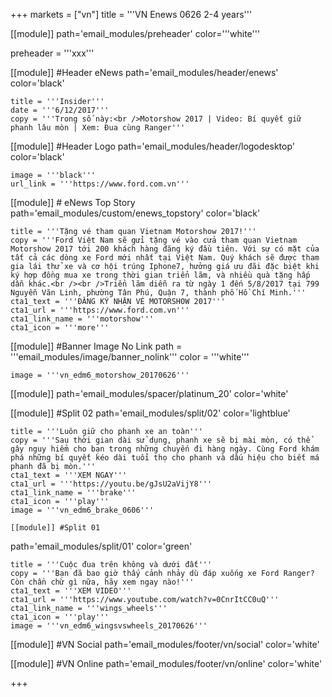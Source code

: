 +++
markets = ["vn"]
title = '''VN Enews 0626 2-4 years'''


[[module]]
path='email_modules/preheader'
color='''white'''

preheader = '''xxx'''

[[module]] #Header eNews
path='email_modules/header/enews'
color='black'

	title = '''Insider'''
	date = '''6/12/2017'''
	copy = '''Trong số này:<br />Motorshow 2017 | Video: Bí quyết giữ phanh lâu mòn | Xem: Đua cùng Ranger'''

[[module]] #Header Logo
path='email_modules/header/logodesktop'
color='black'

	image = '''black'''
	url_link = '''https://www.ford.com.vn'''

[[module]] # eNews Top Story
path='email_modules/custom/enews_topstory'
color='black'

	title = '''Tặng vé tham quan Vietnam Motorshow 2017!'''
	copy = '''Ford Việt Nam sẽ gửi tặng vé vào cửa tham quan Vietnam Motorshow 2017 tới 200 khách hàng đăng ký đầu tiên. Với sự có mặt của tất cả các dòng xe Ford mới nhất tại Việt Nam. Quý khách sẽ được tham gia lái thử xe và cơ hội trúng Iphone7, hưởng giá ưu đãi đặc biệt khi ký hợp đồng mua xe trong thời gian triển lãm, và nhiều quà tặng hấp dẫn khác.<br /><br />Triển lãm diễn ra từ ngày 1 đến 5/8/2017 tại 799 Nguyễn Văn Linh, phường Tân Phú, Quận 7, thành phố Hồ Chí Minh.'''
	cta1_text = '''ĐĂNG KÝ NHẬN VÉ MOTORSHOW 2017'''
	cta1_url = '''https://www.ford.com.vn'''
	cta1_link_name = '''motorshow'''
	cta1_icon = '''more'''

[[module]] #Banner Image No Link
path = '''email_modules/image/banner_nolink'''
color = '''white'''

	image = '''vn_edm6_motorshow_20170626'''

[[module]]
path='email_modules/spacer/platinum_20'
color='white'

[[module]] #Split 02
path='email_modules/split/02'
color='lightblue'

	title = '''Luôn giữ cho phanh xe an toàn'''
	copy = '''Sau thời gian dài sử dụng, phanh xe sẽ bị mài mòn, có thể gây nguy hiểm cho bạn trong những chuyến đi hàng ngày. Cùng Ford khám phá những bí quyết kéo dài tuổi thọ cho phanh và dấu hiệu cho biết má phanh đã bị mòn.'''
	cta1_text = '''XEM NGAY'''
	cta1_url = '''https://youtu.be/gJsU2aVijY8'''
	cta1_link_name = '''brake'''
	cta1_icon = '''play'''
	image = '''vn_edm6_brake_0606'''
    
    [[module]] #Split 01
path='email_modules/split/01'
color='green'

	title = '''Cuộc đua trên không và dưới đất'''
	copy = '''Bạn đã bao giờ thấy cảnh nhảy dù đáp xuống xe Ford Ranger? Còn chần chừ gì nữa, hãy xem ngay nào!'''
	cta1_text = '''XEM VIDEO'''
	cta1_url = '''https://www.youtube.com/watch?v=0CnrItCC0uQ'''
	cta1_link_name = '''wings_wheels'''
	cta1_icon = '''play'''
	image = '''vn_edm6_wingsvswheels_20170626'''

[[module]] #VN Social
path='email_modules/footer/vn/social'
color='white'

[[module]] #VN Online
path='email_modules/footer/vn/online'
color='white'


+++